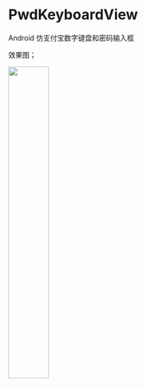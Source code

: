 # PwdKeyboardView
Android 仿支付宝数字键盘和密码输入框

效果图；

<img src="https://github.com/xing16/PwdKeyboardView/raw/master/screenshot/screen.gif" width="40%" height="40%">




